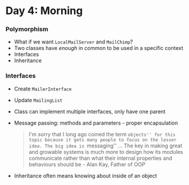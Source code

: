 # Day 4: Morning

### Polymorphism
- What if we want `LocalMailServer` and `MailChimp`?
- Two classes have *enough* in common to be used in a specific context
- Interfaces
- Inheritance

### Interfaces
- Create `MailerInterface`
- Update `MailingList`
- Class can implement multiple interfaces, only have one parent
- Message passing: methods and parameters - proper encapsulation

    > I'm sorry that I long ago coined the term ``objects'' for this topic because it gets many people to focus on the lesser idea. The big idea is ``messaging'' ... The key in making great and growable systems is much more to design how its modules communicate rather than what their internal properties and behaviours should be - Alan Kay, Father of OOP

- Inheritance often means knowing about inside of an object
